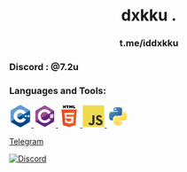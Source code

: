 
<h1 align="center">dxkku .</h1>
<h3 align="center">t.me/iddxkku</h3>

<h3 align="left">                                Discord : @7.2u                                    </h3>
<p align="left">
</p>

<h3 align="left">Languages and Tools:</h3>
<p align="left"> <a href="https://www.w3schools.com/cpp/" target="_blank" rel="noreferrer"> <img src="https://raw.githubusercontent.com/devicons/devicon/master/icons/cplusplus/cplusplus-original.svg" alt="cplusplus" width="40" height="40"/> </a> <a href="https://www.w3schools.com/cs/" target="_blank" rel="noreferrer"> <img src="https://raw.githubusercontent.com/devicons/devicon/master/icons/csharp/csharp-original.svg" alt="csharp" width="40" height="40"/> </a> <a href="https://www.w3.org/html/" target="_blank" rel="noreferrer"> <img src="https://raw.githubusercontent.com/devicons/devicon/master/icons/html5/html5-original-wordmark.svg" alt="html5" width="40" height="40"/> </a>  </a> <a href="https://developer.mozilla.org/en-US/docs/Web/JavaScript" target="_blank" rel="noreferrer"> <img src="https://raw.githubusercontent.com/devicons/devicon/master/icons/javascript/javascript-original.svg" alt="javascript" width="40" height="40"/> </a>  <a href="https://www.python.org" target="_blank" rel="noreferrer"> <img src="https://raw.githubusercontent.com/devicons/devicon/master/icons/python/python-original.svg" alt="python" width="40" height="40"/> </a> </p>

[Telegram](https://t.me/idxkui)


[![Discord](https://cdn.discordapp.com/attachments/1360890827697815592/1382176764545204264/images.png?ex=684a33ec&is=6848e26c&hm=d4a1998d5a67c2ceddccb773aec5fc9edb0015990fa833605a93f721157f9c22&)](https://discord.gg/DDS8ywRdmF)
